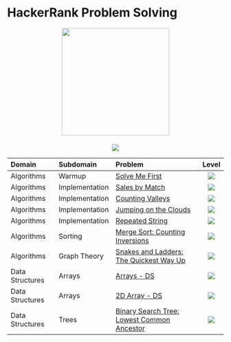 # HackerRank Problem Solving
<div style='float: center; text-align: center; margin-bottom: 20px' align="center">
  <a href='https://www.hackerrank.com/guojia1993' target="_blank">
  <img width="250px" src="https://blog.hackerrank.com/wp-content/uploads/2017/04/logo_HRwordmark2700x670_2-1.png" />
  </a>
</div>

<p align="center">
	<img src="https://img.shields.io/badge/Language-Python-blue">
</p>


| Domain          | Subdomain       | Problem                                 | Level |
| :-------------- | :-------------- |:--------------------------------------- |:-----:|
| Algorithms      | Warmup          | [Solve Me First](https://github.com/jiaguo1000/HackerRank-Problem-Solving/blob/main/Algorithms/solve-me-first.py)                                                            | <img src="https://img.shields.io/badge/-Easy-brightgreen"> |
| Algorithms      | Implementation  | [Sales by Match](https://github.com/jiaguo1000/HackerRank-Problem-Solving/blob/main/Algorithms/sales-by-match.py)                                                            | <img src="https://img.shields.io/badge/-Easy-brightgreen"> |
| Algorithms      | Implementation  | [Counting Valleys](https://github.com/jiaguo1000/HackerRank-Problem-Solving/blob/main/Algorithms/counting-valleys.py)    	                                                   | <img src="https://img.shields.io/badge/-Easy-brightgreen"> |
| Algorithms      | Implementation  | [Jumping on the Clouds](https://github.com/jiaguo1000/HackerRank-Problem-Solving/blob/main/Algorithms/jumping-on-the-clouds.py)                                              | <img src="https://img.shields.io/badge/-Easy-brightgreen"> |
| Algorithms      | Implementation  | [Repeated String](https://github.com/jiaguo1000/HackerRank-Problem-Solving/blob/main/Algorithms/repeated-string.py)                                                          | <img src="https://img.shields.io/badge/-Easy-brightgreen"> |
| Algorithms      | Sorting         | [Merge Sort: Counting Inversions](https://github.com/jiaguo1000/HackerRank-Problem-Solving/blob/main/Algorithms/merge-sort-counting-inversions.py)                           | <img src="https://img.shields.io/badge/-Hard-red">         |
| Algorithms      | Graph Theory    | [Snakes and Ladders: The Quickest Way Up](https://github.com/jiaguo1000/HackerRank-Problem-Solving/blob/main/Algorithms/snakes-and-ladders-the-quickest-way-up.py)           | <img src="https://img.shields.io/badge/-Medium-yellow">    |
| Data Structures | Arrays          | [Arrays - DS](https://github.com/jiaguo1000/HackerRank-Problem-Solving/blob/main/Data-Structures/arrays-DS.py)                                                               | <img src="https://img.shields.io/badge/-Easy-brightgreen"> |
| Data Structures | Arrays          | [2D Array - DS](https://github.com/jiaguo1000/HackerRank-Problem-Solving/blob/main/Data-Structures/2D-array-DS.py)                                                           | <img src="https://img.shields.io/badge/-Easy-brightgreen"> |
| Data Structures | Trees           | [Binary Search Tree: Lowest Common Ancestor](https://github.com/jiaguo1000/HackerRank-Problem-Solving/blob/main/Data-Structures/binary-search-tree-lowest-common-ancestor.py)| <img src="https://img.shields.io/badge/-Easy-brightgreen"> |